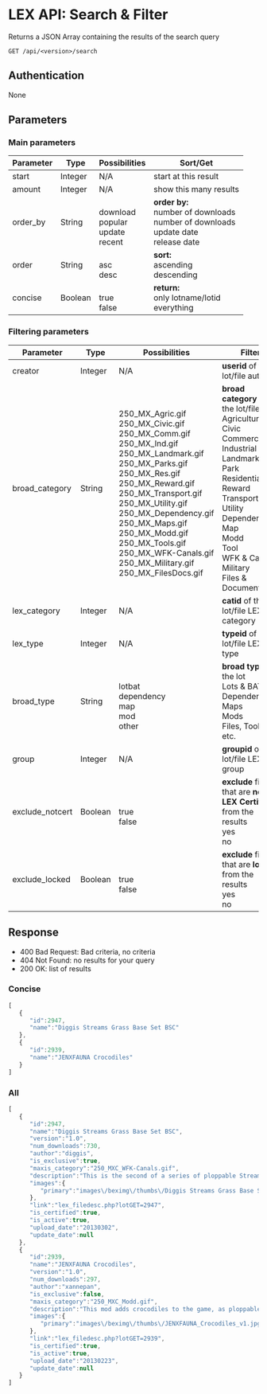 # LEX API: Search & Filter

Returns a JSON Array containing the results of the search query

	GET /api/<version>/search

## Authentication
None

## Parameters

### Main parameters
| Parameter | Type | Possibilities | Sort/Get |
| --------- | ---- | --- | --- |
start | Integer | N/A | start at this result
amount | Integer | N/A | show this many results
| order_by | String | <br>download<br>popular<br>update<br>recent | **order by:**<br>number of downloads<br>number of downloads<br>update date<br>release date
order | String | <br>asc<br>desc | **sort:**<br>ascending<br>descending
concise | Boolean | <br>true<br>false | **return:**<br>only lotname/lotid<br>everything


### Filtering parameters
| Parameter | Type | Possibilities | Filter |
| --- | --- | --- | --- |
creator | Integer | N/A | **userid** of the lot/file author
broad_category | String | <br>250_MX_Agric.gif<br>250_MX_Civic.gif<br>250_MX_Comm.gif<br>250_MX_Ind.gif<br>250_MX_Landmark.gif<br>250_MX_Parks.gif<br>250_MX_Res.gif<br>250_MX_Reward.gif<br>250_MX_Transport.gif<br>250_MX_Utility.gif<br>250_MX_Dependency.gif<br>250_MX_Maps.gif<br>250_MX_Modd.gif<br>250_MX_Tools.gif<br>250_MX_WFK-Canals.gif<br>250_MX_Military.gif<br>250_MX_FilesDocs.gif | **broad category** of the lot/file<br>Agriculture<br>Civic<br>Commercial<br>Industrial<br>Landmark<br>Park<br>Residential<br>Reward<br>Transportation<br>Utility<br>Dependency<br>Map<br>Modd<br>Tool<br>WFK & Canals<br>Military<br>Files & Documentation
lex_category | Integer | N/A | **catid** of the lot/file LEX category
lex_type | Integer | N/A | **typeid** of the lot/file LEX type
broad_type | String | <br>lotbat<br>dependency<br>map<br>mod<br>other | **broad type** of the lot<br>Lots & BATs<br>Dependencies<br>Maps<br>Mods<br>Files, Tools, etc.
group | Integer | N/A | **groupid** of the lot/file LEX group
exclude_notcert | Boolean | <br>true<br>false | **exclude** files that are **not LEX Certified** from the results<br>yes<br>no
exclude_locked | Boolean | <br>true<br>false | **exclude** files that are **locked** from the results<br>yes<br>no

## Response
- 400 Bad Request: Bad criteria, no criteria
- 404 Not Found: no results for your query
- 200 OK: list of results

### Concise
```javascript
[
   {
      "id":2947,
      "name":"Diggis Streams Grass Base Set BSC"
   },
   {
      "id":2939,
      "name":"JENXFAUNA Crocodiles"
   }
]
```

### All
```javascript
[
   {
      "id":2947,
      "name":"Diggis Streams Grass Base Set BSC",
      "version":"1.0",
      "num_downloads":730,
      "author":"diggis",
      "is_exclusive":true,
      "maxis_category":"250_MXC_WFK-Canals.gif",
      "description":"This is the second of a series of ploppable Stream lots to match in with the SG\/CAL Canals water texture.",
      "images":{
         "primary":"images\/beximg\/thumbs\/Diggis Streams Grass Base Set BSC.jpg"
      },
      "link":"lex_filedesc.php?lotGET=2947",
      "is_certified":true,
      "is_active":true,
      "upload_date":"20130302",
      "update_date":null
   },
   {
      "id":2939,
      "name":"JENXFAUNA Crocodiles",
      "version":"1.0",
      "num_downloads":297,
      "author":"xannepan",
      "is_exclusive":false,
      "maxis_category":"250_MXC_Modd.gif",
      "description":"This mod adds crocodiles to the game, as ploppable LOT (park menu) and an animal brush (god menu).\r\nIt will take some time before the crocodiles appear on the lot. Hold down the shift key when using the brush to create more crocodiles.\r\nBoth the lot and the brush can be used on land and on water.\r\n\r\nINSTALLATION\r\nUnzip this file in your plugins folder or (preferably) a subfolder.\r\n\r\nDEPENDENCIES\r\nNone",
      "images":{
         "primary":"images\/beximg\/thumbs\/JENXFAUNA_Crocodiles_v1.jpg"
      },
      "link":"lex_filedesc.php?lotGET=2939",
      "is_certified":true,
      "is_active":true,
      "upload_date":"20130223",
      "update_date":null
   }
]
```